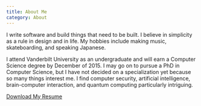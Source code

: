 ```yaml
---
title: About Me
category: About
---
```

I write software and build things that need to be built. I believe in simplicity as a rule in design and in life. My hobbies include making music, skateboarding, and speaking Japanese.

I attend Vanderbilt University as an undergraduate and will earn a Computer Science degree by December of 2015. I may go on to pursue a PhD in Computer Science, but I have not decided on a specialization yet because so many things interest me. I find computer security, artificial intelligence, brain-computer interaction, and quantum computing particularly intriguing. 

<a href="res/resume.pdf">Download My Resume</a>
